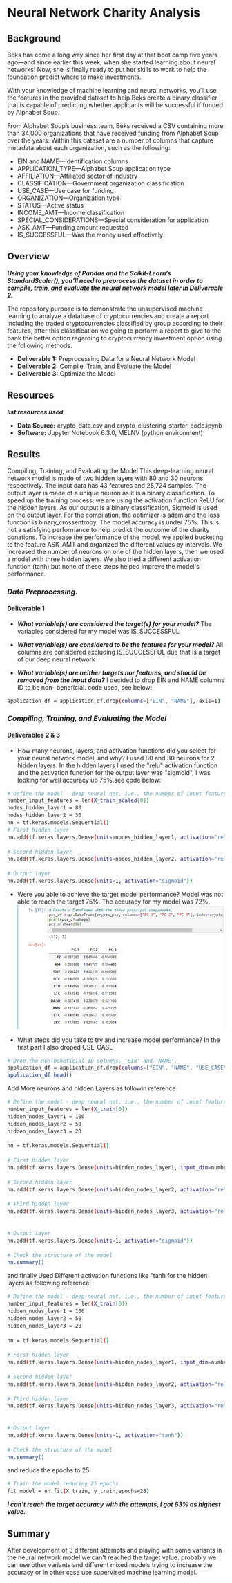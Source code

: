 # Neural Network Charity Analysis

## Background
Beks has come a long way since her first day at that boot camp five years ago—and since earlier this week, when she started learning about neural networks! Now, she is finally ready to put her skills to work to help the foundation predict where to make investments.

With your knowledge of machine learning and neural networks, you’ll use the features in the provided dataset to help Beks create a binary classifier that is capable of predicting whether applicants will be successful if funded by Alphabet Soup.

From Alphabet Soup’s business team, Beks received a CSV containing more than 34,000 organizations that have received funding from Alphabet Soup over the years. Within this dataset are a number of columns that capture metadata about each organization, such as the following:

* EIN and NAME—Identification columns
* APPLICATION_TYPE—Alphabet Soup application type
* AFFILIATION—Affiliated sector of industry
* CLASSIFICATION—Government organization classification
* USE_CASE—Use case for funding
* ORGANIZATION—Organization type
* STATUS—Active status
* INCOME_AMT—Income classification
* SPECIAL_CONSIDERATIONS—Special consideration for application
* ASK_AMT—Funding amount requested
* IS_SUCCESSFUL—Was the money used effectively

## Overview
  **_Using your knowledge of Pandas and the Scikit-Learn’s StandardScaler(), you’ll need to preprocess the dataset in order to compile, train, and evaluate the neural network model later in Deliverable 2._**

The repository purpose is to demonstrate the unsupervised machine learning to analyze a database of cryptocurrencies and create a report including the traded cryptocurrencies
classified by group according to their features, after this classification we going to perform a report to give to the bank the better option regarding to cryptocurrency
investment option using the following methods: 

* **Deliverable 1:** Preprocessing Data for a Neural Network Model
* **Deliverable 2:** Compile, Train, and Evaluate the Model
* **Deliverable 3:** Optimize the Model


## Resources

**_list resources used_**

* **Data Source:** crypto_data.csv and crypto_clustering_starter_code.ipynb
* **Software:** Jupyter Notebook 6.3.0, MELNV (python environment)

## Results

Compiling, Training, and Evaluating the Model
This deep-learning neural network model is made of two hidden layers with 80 and 30 neurons respectively.
The input data has 43 features and 25,724 samples.
The output layer is made of a unique neuron as it is a binary classification.
To speed up the training process, we are using the activation function ReLU for the hidden layers. As our output is a binary classification, Sigmoid is used on the output layer.
For the compilation, the optimizer is adam and the loss function is binary_crossentropy.
The model accuracy is under 75%. This is not a satisfying performance to help predict the outcome of the charity donations.
To increase the performance of the model, we applied bucketing to the feature ASK_AMT and organized the different values by intervals.
We increased the number of neurons on one of the hidden layers, then we used a model with three hidden layers.
We also tried a different activation function (tanh) but none of these steps helped improve the model's performance.

### **_Data Preprocessing._**

#### Deliverable 1

   * **_What variable(s) are considered the target(s) for your model?_**
   The variables considered for my model was IS_SUCCESSFUL
   
   * **_What variable(s) are considered to be the features for your model?_**
   All columns are considered excluding IS_SUCCESSFUL due that is a target of our deep neural network
   * **_What variable(s) are neither targets nor features, and should be removed from the input data?_**
   I decided to drop EIN and NAME columns ID to be non- beneficial. code used, see below:
   
   ```sh
   application_df = application_df.drop(columns=["EIN", "NAME"], axis=1)
  ```
   
### **_Compiling, Training, and Evaluating the Model_**

####  Deliverables 2 & 3
   * How many neurons, layers, and activation functions did you select for your neural network model, and why?
   I used 80 and 30 neurons for 2 hidden layers. In the hidden layers I used the "relu" activation function and the activation function for the output layer was "sigmoid", I was looking for well accuracy up 75%.see code below: 
   ```sh
   # Define the model - deep neural net, i.e., the number of input features and hidden nodes for each layer.
number_input_features = len(X_train_scaled[0])
nodes_hidden_layer1 = 80
nodes_hidden_layer2 = 30
nn = tf.keras.models.Sequential()
# First hidden layer
nn.add(tf.keras.layers.Dense(units=nodes_hidden_layer1, activation="relu", input_dim=number_input_features))

# Second hidden layer
nn.add(tf.keras.layers.Dense(units=nodes_hidden_layer2, activation="relu"))

# Output layer
nn.add(tf.keras.layers.Dense(units=1, activation="sigmoid"))
  ```
  
   * Were you able to achieve the target model performance?
Model was not able to reach the target 75%. The accuracy for my model was 72%.
   ![](https://github.com/JulioAQuintana/Cryptocurrencies/blob/main/Resources/PCA_reduceDAta.png)

   * What steps did you take to try and increase model performance?
   In the first part I also droped USE_CASE 
   ```sh
   # Drop the non-beneficial ID columns, 'EIN' and 'NAME'.
application_df = application_df.drop(columns=["EIN", "NAME", "USE_CASE"], axis=1)
application_df.head()

  ```  
  Add More neurons and hidden Layers as followin reference
   ```sh
# Define the model - deep neural net, i.e., the number of input features and hidden nodes for each layer.
number_input_features = len(X_train[0])
hidden_nodes_layer1 = 100
hidden_nodes_layer2 = 50
hidden_nodes_layer3 = 20

nn = tf.keras.models.Sequential()

# First hidden layer
nn.add(tf.keras.layers.Dense(units=hidden_nodes_layer1, input_dim=number_input_features, activation="relu"))

# Second hidden layer
nn.add(tf.keras.layers.Dense(units=hidden_nodes_layer2, activation="relu"))

# Third hidden layer
nn.add(tf.keras.layers.Dense(units=hidden_nodes_layer3, activation="relu"))


# Output layer
nn.add(tf.keras.layers.Dense(units=1, activation="sigmoid"))

# Check the structure of the model
nn.summary()

  ``` 
and finally Used Different activation functions like "tanh for the hidden layers as following reference: 

   ```sh
# Define the model - deep neural net, i.e., the number of input features and hidden nodes for each layer.
number_input_features = len(X_train[0])
hidden_nodes_layer1 = 100
hidden_nodes_layer2 = 50
hidden_nodes_layer3 = 20

nn = tf.keras.models.Sequential()

# First hidden layer
nn.add(tf.keras.layers.Dense(units=hidden_nodes_layer1, input_dim=number_input_features, activation="relu"))

# Second hidden layer
nn.add(tf.keras.layers.Dense(units=hidden_nodes_layer2, activation="relu"))

# Third hidden layer
nn.add(tf.keras.layers.Dense(units=hidden_nodes_layer3, activation="relu"))


# Output layer
nn.add(tf.keras.layers.Dense(units=1, activation="tanh"))

# Check the structure of the model
nn.summary()

  ``` 
and reduce the epochs to 25 

   ```sh
# Train the model reducing 25 epochs
fit_model = nn.fit(X_train, y_train,epochs=25)

  ``` 
 **_I can't reach the target accuracy with the attempts, I got 63% as highest value._**



## Summary

After development of 3 different attempts and playing with some variants in the neural network model we can't reached the target value. probably we can use other variants and different mixed models trying to increase the accuracy or in other case use supervised machine learning model.
